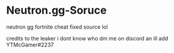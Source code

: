 # Neutron.gg-Soruce
neutron gg fortnite cheat fixed source lol

credits to the leaker i dont know who dm me on discord an ill add YTMcGamer#2237
